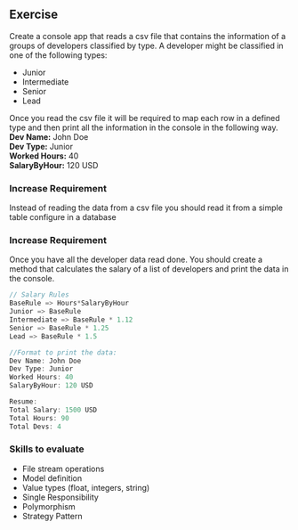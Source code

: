 ## Exercise
Create a console app that reads a csv file that contains the information of a groups of developers classified by type. 
A developer might be classified in one of the following types: 
- Junior 
- Intermediate 
- Senior 
- Lead 
  
Once you read the csv file it will be required to map each row in a defined type and then print all the information in the console in the following way.<br>
**Dev Name:** John Doe<br>
**Dev Type:** Junior<br>
**Worked Hours:** 40<br>
**SalaryByHour:** 120 USD

### Increase Requirement
Instead of reading the data from a csv file you should read it from a simple table configure in a database 

### Increase Requirement 
Once you have all the developer data read done. You should create a method that calculates the salary of a list of developers and print the data in the console.

```c#
// Salary Rules
BaseRule => Hours*SalaryByHour 
Junior => BaseRule 
Intermediate => BaseRule * 1.12 
Senior => BaseRule * 1.25 
Lead => BaseRule * 1.5 

//Format to print the data: 
Dev Name: John Doe 
Dev Type: Junior 
Worked Hours: 40 
SalaryByHour: 120 USD

Resume: 
Total Salary: 1500 USD 
Total Hours: 90 
Total Devs: 4 
```

### Skills to evaluate
- File stream operations
- Model definition
- Value types (float, integers, string)
- Single Responsibility
- Polymorphism 
- Strategy Pattern 
